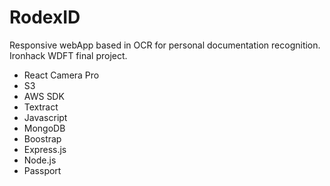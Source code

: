 # RodexID

Responsive webApp based in OCR for personal documentation recognition. Ironhack WDFT final project.

- React Camera Pro
- S3
- AWS SDK
- Textract
- Javascript
- MongoDB
- Boostrap
- Express.js
- Node.js
- Passport

